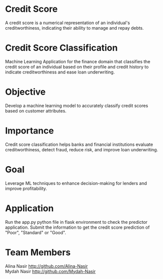 # Credit Score
A credit score is a numerical representation of an individual's creditworthiness, indicating their ability to manage and repay debts.
# Credit Score Classification
Machine Learning Application for the finance domain that classifies the credit score of an individual based on their profile and credit history to indicate creditworthiness and ease loan underwriting.
# Objective
Develop a machine learning model to accurately classify credit scores based on customer attributes.
# Importance
Credit score classification helps banks and financial institutions evaluate creditworthiness, detect fraud, reduce risk, and improve loan underwriting.
# Goal
Leverage ML techniques to enhance decision-making for lenders and improve profitability.
# Application
Run the app.py python file in flask environment to check the predictor application. Submit the information to get the credit score prediction of "Poor", "Standard" or "Good".
# Team Members
Alina Nasir http://github.com/Alina-Nasir <br>
Mydah Nasir http://github.com/Mydah-Nasir




